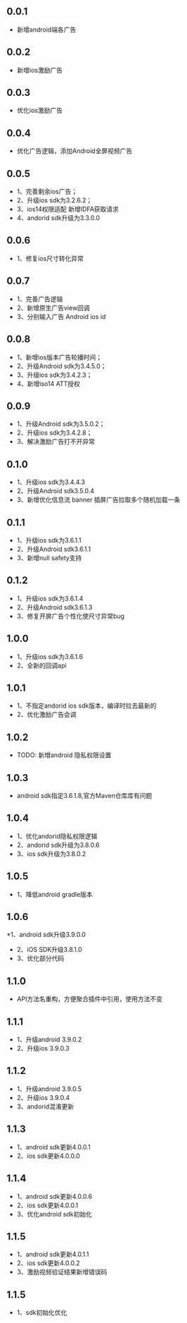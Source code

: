 ## 0.0.1

* 新增android端各广告

## 0.0.2

* 新增ios激励广告

## 0.0.3

* 优化ios激励广告

## 0.0.4

* 优化广告逻辑，添加Android全屏视频广告

## 0.0.5

* 1、完善剩余ios广告； 
*  2、升级ios sdk为3.2.6.2； 
*   3、ios14权限适配 新增IDFA获取请求 
*   4、andorid sdk升级为3.3.0.0

## 0.0.6

* 1、修复ios尺寸转化异常

## 0.0.7

* 1、完善广告逻辑 
*  2、新增原生广告view回调 
*   3、分别输入广告 Android ios id

## 0.0.8
* 1、新增ios版本广告轮播时间； 
*  2、升级Android sdk为3.4.5.0； 
*   3、升级ios sdk为3.4.2.3； 
*   4、新增iso14 ATT授权

## 0.0.9
* 1、升级Android sdk为3.5.0.2；
*  2、升级ios sdk为3.4.2.8；
*  3、解决激励广告打不开异常

## 0.1.0
* 1、升级ios sdk为3.4.4.3
*  2、升级Android sdk3.5.0.4
*  3、新增优化信息流 banner 插屏广告拉取多个随机加载一条

## 0.1.1
* 1、升级ios sdk为3.6.1.1
*  2、升级Android sdk3.6.1.1
* 3、新增null safety支持

## 0.1.2
* 1、升级ios sdk为3.6.1.4
*  2、升级Android sdk3.6.1.3
* 3、修复开屏广告个性化使尺寸异常bug

## 1.0.0

* 1、升级ios sdk为3.6.1.6
*  2、全新的回调api

## 1.0.1

* 1、不指定andorid ios sdk版本，编译时拉去最新的
*  2、优化激励广告会调

## 1.0.2

* TODO: 新增android 隐私权限设置

## 1.0.3

* android sdk指定3.6.1.8,官方Maven仓库库有问题

## 1.0.4

* 1、优化andorid隐私权限逻辑
*  2、andorid sdk升级为3.8.0.6
*  3、ios sdk升级为3.8.0.2

## 1.0.5

* 1、降低android gradle版本

## 1.0.6

*1、android sdk升级3.9.0.0
*  2、iOS SDK升级3.8.1.0
*  3、优化部分代码

## 1.1.0

* API方法名重构，方便聚合插件中引用，使用方法不变

## 1.1.1

* 1、升级android 3.9.0.2
* 2、升级ios 3.9.0.3

## 1.1.2

* 1、升级android 3.9.0.5
* 2、升级ios 3.9.0.4
* 3、andorid混淆更新

## 1.1.3

* 1、android sdk更新4.0.0.1
* 2、ios sdk更新4.0.0.0

## 1.1.4

* 1、android sdk更新4.0.0.6
* 2、ios sdk更新4.0.0.1
* 3、优化android sdk初始化

## 1.1.5

* 1、android sdk更新4.0.1.1
* 2、ios sdk更新4.0.0.2
* 3、激励视频验证结果新增错误码


## 1.1.5

* 1、sdk初始化优化